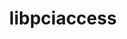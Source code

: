 ---
title: "libpciaccess"
layout: cache
categories: [package, develop]
meta: {"compilers": ["cce@18.0.0", "gcc@10.2.1", "gcc@10.3.0", "gcc@10.5.0", "gcc@11.1.0", "gcc@11.4.0", "gcc@12.3.0", "gcc@12.4.0", "gcc@13.2.0", "gcc@13.3.0", "gcc@7.3.1", "gcc@7.5.0", "gcc@9.4.0", "intel-oneapi-compilers@2024.1.0", "intel-oneapi-compilers@2025.1.0"], "num_specs": 51, "num_specs_by_stack": {"aws-isc": 1, "aws-isc-aarch64": 1, "aws-pcluster-neoverse_v1": 2, "aws-pcluster-x86_64_v4": 6, "build_systems": 2, "data-vis-sdk": 2, "developer-tools": 1, "developer-tools-aarch64-linux-gnu": 2, "developer-tools-manylinux2014": 1, "developer-tools-x86_64_v3-linux-gnu": 2, "e4s": 2, "e4s-cray-rhel": 3, "e4s-cray-sles": 2, "e4s-neoverse-v2": 2, "e4s-neoverse_v1": 1, "e4s-oneapi": 3, "e4s-power": 1, "e4s-rocm-external": 2, "gpu-tests": 3, "hep": 2, "ml-linux-aarch64-cpu": 2, "ml-linux-aarch64-cuda": 2, "ml-linux-x86_64-cpu": 2, "ml-linux-x86_64-cuda": 2, "ml-linux-x86_64-rocm": 2, "radiuss": 2, "radiuss-aws": 2, "radiuss-aws-aarch64": 6, "root": 51, "tutorial": 4}, "oss": ["amzn2", "centos7", "rhel8", "sle_hpc15", "ubuntu18.04", "ubuntu20.04", "ubuntu22.04", "ubuntu24.04"], "platforms": ["linux"], "stacks": ["aws-isc", "aws-isc-aarch64", "aws-pcluster-neoverse_v1", "aws-pcluster-x86_64_v4", "build_systems", "data-vis-sdk", "developer-tools", "developer-tools-aarch64-linux-gnu", "developer-tools-manylinux2014", "developer-tools-x86_64_v3-linux-gnu", "e4s", "e4s-cray-rhel", "e4s-cray-sles", "e4s-neoverse-v2", "e4s-neoverse_v1", "e4s-oneapi", "e4s-power", "e4s-rocm-external", "gpu-tests", "hep", "ml-linux-aarch64-cpu", "ml-linux-aarch64-cuda", "ml-linux-x86_64-cpu", "ml-linux-x86_64-cuda", "ml-linux-x86_64-rocm", "radiuss", "radiuss-aws", "radiuss-aws-aarch64", "root", "tutorial"], "targets": ["aarch64", "neoverse_v1", "neoverse_v2", "ppc64le", "x86_64_v3", "x86_64_v4"], "versions": ["0.17"]}
spec_details: [{"compiler": "gcc@7.5.0", "hash": "2ysonqtccpxkfqzf5utlny4xto5wicwl", "os": "ubuntu18.04", "platform": "linux", "size": "-", "stacks": ["build_systems", "radiuss", "root"], "target": "x86_64_v3", "variants": ["build_system=autotools"], "versions": ["0.17"]}, {"compiler": "gcc@10.3.0", "hash": "3hdsxscom6umaytq7fcuhw3cmmdfi565", "os": "sle_hpc15", "platform": "linux", "size": "-", "stacks": ["e4s-cray-sles", "root"], "target": "x86_64_v4", "variants": ["build_system=autotools"], "versions": ["0.17"]}, {"compiler": "gcc@10.5.0", "hash": "3krbjgnyxqbiauuyxlbnknnn2t2tbtcn", "os": "centos7", "platform": "linux", "size": "-", "stacks": ["developer-tools-x86_64_v3-linux-gnu", "root"], "target": "x86_64_v3", "variants": ["build_system=autotools"], "versions": ["0.17"]}, {"compiler": "cce@18.0.0", "hash": "3xynql3l7xl6gtlt4aqeehxarf6byw53", "os": "rhel8", "platform": "linux", "size": "-", "stacks": ["e4s-cray-rhel", "root"], "target": "x86_64_v3", "variants": ["build_system=autotools"], "versions": ["0.17"]}, {"compiler": "gcc@11.4.0", "hash": "4ggq4jqxngy2vwxmwwuqu4337g26blxa", "os": "ubuntu22.04", "platform": "linux", "size": "-", "stacks": ["e4s", "e4s-rocm-external", "hep", "root", "tutorial"], "target": "x86_64_v3", "variants": ["build_system=autotools"], "versions": ["0.17"]}, {"compiler": "gcc@10.5.0", "hash": "6i64k7ce6apzinur5kpuxnuz32b4ymeh", "os": "centos7", "platform": "linux", "size": "-", "stacks": ["developer-tools-x86_64_v3-linux-gnu", "root"], "target": "x86_64_v3", "variants": ["build_system=autotools"], "versions": ["0.17"]}, {"compiler": "gcc@7.5.0", "hash": "75bmpyhpfz4vp3wfybnbgzjuvnqxrsro", "os": "ubuntu18.04", "platform": "linux", "size": "-", "stacks": ["developer-tools", "root"], "target": "x86_64_v3", "variants": ["build_system=autotools"], "versions": ["0.17"]}, {"compiler": "gcc@11.1.0", "hash": "a3cqiqplwsji4jsrovmtp7ockhxulj7c", "os": "ubuntu20.04", "platform": "linux", "size": "-", "stacks": ["gpu-tests", "root"], "target": "x86_64_v3", "variants": ["build_system=autotools"], "versions": ["0.17"]}, {"compiler": "gcc@10.2.1", "hash": "aqmqttzae7rzsrqxmeifo2as6wpjp7ll", "os": "centos7", "platform": "linux", "size": "-", "stacks": ["developer-tools-manylinux2014", "root"], "target": "x86_64_v3", "variants": ["build_system=autotools"], "versions": ["0.17"]}, {"compiler": "intel-oneapi-compilers@2024.1.0", "hash": "awop6fmhd2hbec6dprjrwvzgrzj42ar6", "os": "amzn2", "platform": "linux", "size": "-", "stacks": ["aws-pcluster-x86_64_v4", "root"], "target": "x86_64_v4", "variants": ["build_system=autotools"], "versions": ["0.17"]}, {"compiler": "gcc@10.3.0", "hash": "b6upl4hii2xfrkd7ixbafysdqnpe3ewr", "os": "sle_hpc15", "platform": "linux", "size": "-", "stacks": ["e4s-cray-sles", "root"], "target": "x86_64_v4", "variants": ["build_system=autotools"], "versions": ["0.17"]}, {"compiler": "gcc@7.3.1", "hash": "bais2y36prycdpyicnwa65brgywph6hs", "os": "amzn2", "platform": "linux", "size": "-", "stacks": ["radiuss-aws-aarch64", "root"], "target": "aarch64", "variants": ["build_system=autotools"], "versions": ["0.17"]}, {"compiler": "intel-oneapi-compilers@2024.1.0", "hash": "bq6xcurztesvq2wdlrhg6m2nlblnpuvi", "os": "amzn2", "platform": "linux", "size": "-", "stacks": ["aws-pcluster-x86_64_v4", "root"], "target": "x86_64_v3", "variants": ["build_system=autotools"], "versions": ["0.17"]}, {"compiler": "intel-oneapi-compilers@2025.1.0", "hash": "cmgafyzwobb2ete66sjumisx3qbjgvr4", "os": "ubuntu22.04", "platform": "linux", "size": "-", "stacks": ["e4s-oneapi", "root"], "target": "x86_64_v3", "variants": ["build_system=autotools"], "versions": ["0.17"]}, {"compiler": "intel-oneapi-compilers@2024.1.0", "hash": "cwozxnqyaxslz77xs7ipee53szgrpigx", "os": "amzn2", "platform": "linux", "size": "-", "stacks": ["aws-pcluster-x86_64_v4", "root"], "target": "x86_64_v3", "variants": ["build_system=autotools"], "versions": ["0.17"]}, {"compiler": "gcc@7.3.1", "hash": "em5ajg5di6lfvwa26abxilqb53uvuuj4", "os": "amzn2", "platform": "linux", "size": "-", "stacks": ["radiuss-aws", "root"], "target": "x86_64_v3", "variants": ["build_system=autotools"], "versions": ["0.17"]}, {"compiler": "gcc@12.4.0", "hash": "g36wfqtfpj2uocmmhjdkb75z3fkrqede", "os": "amzn2", "platform": "linux", "size": "-", "stacks": ["aws-pcluster-neoverse_v1", "root"], "target": "neoverse_v1", "variants": ["build_system=autotools"], "versions": ["0.17"]}, {"compiler": "gcc@11.4.0", "hash": "hbe4sc4jfapdt4c3c2t2d2wkuc6w3slj", "os": "ubuntu22.04", "platform": "linux", "size": "-", "stacks": ["e4s-neoverse_v1", "root"], "target": "neoverse_v1", "variants": ["build_system=autotools"], "versions": ["0.17"]}, {"compiler": "gcc@11.4.0", "hash": "hrkc6hi3zi2fpcnuqkjany5lw4cwhrjs", "os": "ubuntu22.04", "platform": "linux", "size": "-", "stacks": ["e4s-neoverse-v2", "root"], "target": "neoverse_v2", "variants": ["build_system=autotools"], "versions": ["0.17"]}, {"compiler": "cce@18.0.0", "hash": "i2cw5mjh2vxwzytj2pojkyw5vceijaqi", "os": "rhel8", "platform": "linux", "size": "-", "stacks": ["e4s-cray-rhel", "root"], "target": "x86_64_v3", "variants": ["build_system=autotools"], "versions": ["0.17"]}, {"compiler": "gcc@7.3.1", "hash": "i6ro4ixypiqrdrokg5qbvbd7fcqgjnkj", "os": "amzn2", "platform": "linux", "size": "-", "stacks": ["aws-isc", "root"], "target": "x86_64_v3", "variants": ["build_system=autotools"], "versions": ["0.17"]}, {"compiler": "cce@18.0.0", "hash": "id2mjqltrdwwrpddskqpg2zoddy6h7yo", "os": "rhel8", "platform": "linux", "size": "-", "stacks": ["e4s-cray-rhel", "root"], "target": "x86_64_v3", "variants": ["build_system=autotools"], "versions": ["0.17"]}, {"compiler": "gcc@12.3.0", "hash": "ilkrxgdzc6zfetyjpboeonakffmezlbp", "os": "ubuntu22.04", "platform": "linux", "size": "-", "stacks": ["root", "tutorial"], "target": "x86_64_v3", "variants": ["build_system=autotools"], "versions": ["0.17"]}, {"compiler": "gcc@7.3.1", "hash": "iv2k4qymxws6w2jxswb4bxqie7wj4r5z", "os": "amzn2", "platform": "linux", "size": "-", "stacks": ["radiuss-aws-aarch64", "root"], "target": "aarch64", "variants": ["build_system=autotools"], "versions": ["0.17"]}, {"compiler": "gcc@7.5.0", "hash": "j76ah35wtoxvhzmp34w7qahp7xthvdzi", "os": "ubuntu18.04", "platform": "linux", "size": "-", "stacks": ["build_systems", "radiuss", "root"], "target": "x86_64_v3", "variants": ["build_system=autotools"], "versions": ["0.17"]}, {"compiler": "gcc@13.2.0", "hash": "jhmmbiul3wlqvtjl46fctjqmekbgm5yb", "os": "ubuntu24.04", "platform": "linux", "size": "-", "stacks": ["ml-linux-aarch64-cpu", "ml-linux-aarch64-cuda", "root"], "target": "aarch64", "variants": ["build_system=autotools"], "versions": ["0.17"]}, {"compiler": "gcc@7.3.1", "hash": "kjmujkf6emxss5d7oqouwuerc7crw4bf", "os": "amzn2", "platform": "linux", "size": "-", "stacks": ["radiuss-aws-aarch64", "root"], "target": "aarch64", "variants": ["build_system=autotools"], "versions": ["0.17"]}, {"compiler": "gcc@7.3.1", "hash": "l4swnow25imkgamhrp57hevi4lmrqmig", "os": "amzn2", "platform": "linux", "size": "-", "stacks": ["radiuss-aws", "root"], "target": "x86_64_v3", "variants": ["build_system=autotools"], "versions": ["0.17"]}, {"compiler": "gcc@12.3.0", "hash": "maedf6hm3da3y3d37by5t2nvryrjd446", "os": "ubuntu22.04", "platform": "linux", "size": "-", "stacks": ["root", "tutorial"], "target": "x86_64_v3", "variants": ["build_system=autotools"], "versions": ["0.17"]}, {"compiler": "gcc@13.2.0", "hash": "nttqesoi5bbg73r64cpf7lkjbmjbqxjo", "os": "ubuntu24.04", "platform": "linux", "size": "-", "stacks": ["ml-linux-x86_64-cpu", "ml-linux-x86_64-cuda", "ml-linux-x86_64-rocm", "root"], "target": "x86_64_v3", "variants": ["build_system=autotools"], "versions": ["0.17"]}, {"compiler": "gcc@13.3.0", "hash": "ocguidikr3j5i4vn35572riz3rmk5hfo", "os": "rhel8", "platform": "linux", "size": "-", "stacks": ["developer-tools-aarch64-linux-gnu", "root"], "target": "aarch64", "variants": ["build_system=autotools"], "versions": ["0.17"]}, {"compiler": "intel-oneapi-compilers@2025.1.0", "hash": "pax3r3wn2smvcq7qngaxkzbxmkym44fx", "os": "ubuntu22.04", "platform": "linux", "size": "-", "stacks": ["e4s-oneapi", "root"], "target": "x86_64_v3", "variants": ["build_system=autotools"], "versions": ["0.17"]}, {"compiler": "gcc@11.4.0", "hash": "q4jeqcpaazz4g5c2xbycgcdghricgd2m", "os": "ubuntu22.04", "platform": "linux", "size": "-", "stacks": ["e4s-neoverse-v2", "root"], "target": "neoverse_v2", "variants": ["build_system=autotools"], "versions": ["0.17"]}, {"compiler": "gcc@7.3.1", "hash": "qeshpixymkbul5tpxaes5rnc3mvzaccx", "os": "amzn2", "platform": "linux", "size": "-", "stacks": ["radiuss-aws-aarch64", "root"], "target": "aarch64", "variants": ["build_system=autotools"], "versions": ["0.17"]}, {"compiler": "intel-oneapi-compilers@2024.1.0", "hash": "qkmzhhjn67hudr363n437frt54p4xljq", "os": "amzn2", "platform": "linux", "size": "-", "stacks": ["aws-pcluster-x86_64_v4", "root"], "target": "x86_64_v4", "variants": ["build_system=autotools"], "versions": ["0.17"]}, {"compiler": "gcc@7.3.1", "hash": "qxuq7rlofppepjba2zcbgm7yb3m6d4ln", "os": "amzn2", "platform": "linux", "size": "-", "stacks": ["radiuss-aws-aarch64", "root"], "target": "aarch64", "variants": ["build_system=autotools"], "versions": ["0.17"]}, {"compiler": "gcc@9.4.0", "hash": "rwfbmkktatubb74tm5x7435nixggrlmq", "os": "ubuntu20.04", "platform": "linux", "size": "-", "stacks": ["e4s-power", "root"], "target": "ppc64le", "variants": ["build_system=autotools"], "versions": ["0.17"]}, {"compiler": "gcc@12.4.0", "hash": "sdhs2hhqg7m5ppob5bbzjfh324if7xvo", "os": "amzn2", "platform": "linux", "size": "-", "stacks": ["aws-pcluster-neoverse_v1", "root"], "target": "neoverse_v1", "variants": ["build_system=autotools"], "versions": ["0.17"]}, {"compiler": "gcc@13.2.0", "hash": "tyaqtadgvtltmm4tn4nod26lcxd43wss", "os": "ubuntu24.04", "platform": "linux", "size": "-", "stacks": ["ml-linux-x86_64-cpu", "ml-linux-x86_64-cuda", "ml-linux-x86_64-rocm", "root"], "target": "x86_64_v3", "variants": ["build_system=autotools"], "versions": ["0.17"]}, {"compiler": "gcc@11.1.0", "hash": "u3go6ceybfx2pf3xpxjup477tb6pxzna", "os": "ubuntu20.04", "platform": "linux", "size": "-", "stacks": ["data-vis-sdk", "root"], "target": "x86_64_v3", "variants": ["build_system=autotools"], "versions": ["0.17"]}, {"compiler": "gcc@11.1.0", "hash": "ulslvufq7xyeginrw7kpbdn2d3zvkznu", "os": "ubuntu20.04", "platform": "linux", "size": "-", "stacks": ["data-vis-sdk", "root"], "target": "x86_64_v3", "variants": ["build_system=autotools"], "versions": ["0.17"]}, {"compiler": "intel-oneapi-compilers@2025.1.0", "hash": "un4rokzfq7ael3tld7amm6qa6jtivdeb", "os": "ubuntu22.04", "platform": "linux", "size": "-", "stacks": ["e4s-oneapi", "root"], "target": "x86_64_v3", "variants": ["build_system=autotools"], "versions": ["0.17"]}, {"compiler": "gcc@11.1.0", "hash": "uwag6kk3kmwlpkrilkii42w2oe53tpdm", "os": "ubuntu20.04", "platform": "linux", "size": "-", "stacks": ["gpu-tests", "root"], "target": "x86_64_v3", "variants": ["build_system=autotools"], "versions": ["0.17"]}, {"compiler": "gcc@13.3.0", "hash": "vdsa6ipmtzz6m7atlxmnen55phucw5pu", "os": "rhel8", "platform": "linux", "size": "-", "stacks": ["developer-tools-aarch64-linux-gnu", "root"], "target": "aarch64", "variants": ["build_system=autotools"], "versions": ["0.17"]}, {"compiler": "intel-oneapi-compilers@2024.1.0", "hash": "vkslzxxlp4lblq76inzmj6434or7d2j6", "os": "amzn2", "platform": "linux", "size": "-", "stacks": ["aws-pcluster-x86_64_v4", "root"], "target": "x86_64_v3", "variants": ["build_system=autotools"], "versions": ["0.17"]}, {"compiler": "gcc@11.4.0", "hash": "vvxl4behcd6uwm67tt7h5uxi3ebv24ek", "os": "ubuntu22.04", "platform": "linux", "size": "-", "stacks": ["e4s", "e4s-rocm-external", "hep", "root", "tutorial"], "target": "x86_64_v3", "variants": ["build_system=autotools"], "versions": ["0.17"]}, {"compiler": "intel-oneapi-compilers@2024.1.0", "hash": "wcigswo7vsiisjyelp7ceqrpcybpzm6b", "os": "amzn2", "platform": "linux", "size": "-", "stacks": ["aws-pcluster-x86_64_v4", "root"], "target": "x86_64_v3", "variants": ["build_system=autotools"], "versions": ["0.17"]}, {"compiler": "gcc@7.3.1", "hash": "xixwhckzw73j6cctgk5k6d5w3cpnnhtw", "os": "amzn2", "platform": "linux", "size": "-", "stacks": ["radiuss-aws-aarch64", "root"], "target": "aarch64", "variants": ["build_system=autotools"], "versions": ["0.17"]}, {"compiler": "gcc@11.1.0", "hash": "y7u7kwslsb2yu6zbl3gpv4kgx2dtyfry", "os": "ubuntu20.04", "platform": "linux", "size": "-", "stacks": ["gpu-tests", "root"], "target": "x86_64_v3", "variants": ["build_system=autotools"], "versions": ["0.17"]}, {"compiler": "gcc@7.3.1", "hash": "yz3dkdltqdgbpzhhp5dygielbmtnb4aa", "os": "amzn2", "platform": "linux", "size": "-", "stacks": ["aws-isc-aarch64", "root"], "target": "aarch64", "variants": ["build_system=autotools"], "versions": ["0.17"]}, {"compiler": "gcc@13.2.0", "hash": "z3nz5h2bl6znlzbgoveqmb6xpdsk7tn6", "os": "ubuntu24.04", "platform": "linux", "size": "-", "stacks": ["ml-linux-aarch64-cpu", "ml-linux-aarch64-cuda", "root"], "target": "aarch64", "variants": ["build_system=autotools"], "versions": ["0.17"]}]
---